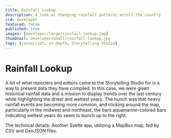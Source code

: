 ```yaml
---
title: Rainfall Lookup
description: A look at changing rainfall patterns acroll the country
cid: developer
featured: false
published: true
images: [developer/large/rainfall-lookup.jpg]
thumbnail: developer/small/rainfall-lookup.jpg
tags: [javascript, in-depth, Storytelling Studio]
---
```


<script>
  import ExternalLink from "../../../lib/components/ExternalLink.svelte";  
</script>

# Rainfall Lookup

A lot of what reporters and editors come to the Storytelling Studio for is a way to present data they have compiled. In this case, we were given historical rainfall data and a mission to display trends over the last century while highlighting the driest and wettest years. The hunch was that heavy rainfall events are becoming more common, and clicking around the map, particularly in the midwest and northeast, the bars aquamarine-colored bars indicating wettest years do seem to bunch up to the right.

The technical details: Another Svelte app, utilizing a MapBox map, fed by CSV and GeoJSON files.

<ExternalLink url="https://www.usatoday.com/storytelling/news/investigation/rainfall-lookup/" text="Rainfall Lookup" />
